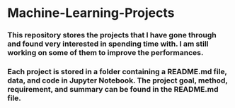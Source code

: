 # Machine-Learning-Projects
### This repository stores the projects that I have gone through and found very interested in spending time with. I am still working on some of them to improve the performances.

### Each project is stored in a folder containing a README.md file, data, and code in Jupyter Notebook. The project goal, method, requirement, and summary can be found in the README.md file.
